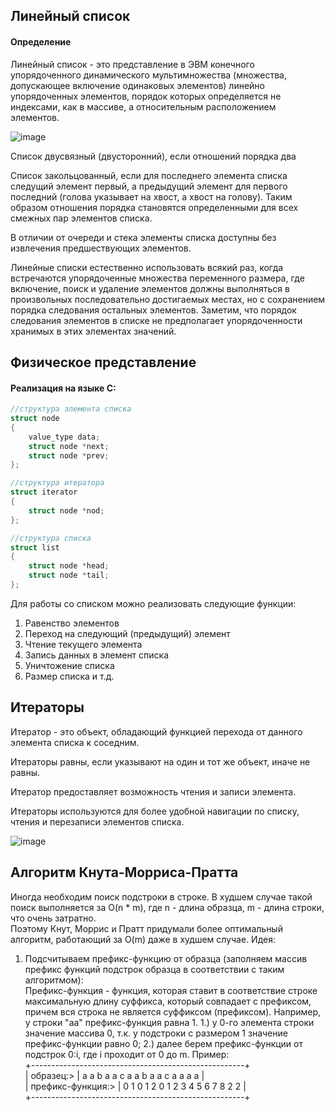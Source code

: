 ## Линейный список

#### Определение
Линейный список - это представление в ЭВМ конечного упорядоченного динамического мультимножества (множества, допускающее включение одинаковых элементов)
линейно упорядоченных элементов, порядок которых определяется не индексами, как в массиве, а относительным расположением элементов.

![image](https://user-images.githubusercontent.com/55214180/172019871-ad4b721f-e07c-4cc1-870a-8b8c72136043.png)

Список двусвязный (двусторонний), если отношений порядка два

Список закольцованный, если для последнего элемента списка следущий элемент первый, а предыдущий элемент для первого последний
(голова указывает на хвост, а хвост на голову). Таким образом отношения порядка становятся определенными для всех смежных пар элементов списка.

В отличии от очереди и стека элементы списка доступны без извлечения предшествующих элементов.

Линейные списки естественно использовать всякий раз, когда встречаются упорядоченные множества переменного размера, где включение, поиск и удаление элементов должны выполняться в произвольных последовательно достигаемых местах, но с сохранением порядка следования остальных элементов. Заметим, что порядок следования элементов в списке не предполагает упорядоченности хранимых в этих элементах значений.

## Физическое представление
#### Реализация на языке C:
```c
//структура элемента списка
struct node
{
    value_type data;
    struct node *next;
    struct node *prev;
};

//структура итератора
struct iterator
{
    struct node *nod;
};

//структура списка
struct list
{
    struct node *head;
    struct node *tail;
};
```
Для работы со списком можно реализовать следующие функции:
1) Равенство элементов
2) Переход на следующий (предыдущий) элемент
3) Чтение текущего элемента
4) Запись данных в элемент списка
5) Уничтожение списка
6) Размер списка и т.д.



## Итераторы
Итератор - это объект, обладающий функцией перехода от данного элемента списка к соседним.

Итераторы равны, если указывают на один и тот же объект, иначе не равны.

Итератор предоставляет возможность чтения и записи элемента.

Итераторы используются для более удобной навигации по списку, чтения и перезаписи элементов списка.

![image](https://user-images.githubusercontent.com/55214180/172023124-aed6999c-2345-4008-9cf4-321d04b84441.png)

## Алгоритм Кнута-Морриса-Пратта
Иногда необходим поиск подстроки в строке. В худшем случае такой поиск выполняется за O(n * m), где n - длина образца, m - длина строки, что очень затратно. <br>
Поэтому Кнут, Моррис и Пратт придумали более оптимальный алгоритм, работающий за O(m) даже в худшем случае. Идея: <br>
1. Подсчитываем префикс-функцию от образца (заполняем массив префикс функций подстрок образца в соответствии с таким алгоритмом): <br>
    Префикс-функция - функция, которая ставит в соответствие строке максимальную длину суффикса, который совпадает с префиксом, причем вся строка не является суффиксом (префиксом). Например, у строки "aa" префикс-функция равна 1. 
    1.) у 0-го элемента строки значение массива 0, т.к. у подстроки с размером 1 значение префикс-функции равно 0;
    2.) далее берем префикс-функции от подстрок 0:i, где i проходит от 0 до m. Пример: <br>
        +-----------------------------------------------------+ <br>
        | образец:>         | a a b a a c a a b a a c a a a a | <br>
        | префикс-функция:> | 0 1 0 1 2 0 1 2 3 4 5 6 7 8 2 2 | <br>
        +-----------------------------------------------------+ <br>

